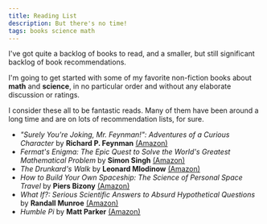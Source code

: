 ```yaml
---
title: Reading List
description: But there's no time!
tags: books science math
---
```


I've got quite a backlog of books to read, and a smaller, but still significant backlog of book recommendations.

I'm going to get started with some of my favorite non-fiction books about **math** and **science**, in no particular order and without any elaborate discussion or ratings.

<!--more-->

I consider these all to be fantastic reads. Many of them have been around a long time and are on lots of recommendation lists, for sure.

- *"Surely You're Joking, Mr. Feynman!": Adventures of a Curious Character* by **Richard P. Feynman** [(Amazon)](https://www.amazon.com/Surely-Youre-Joking-Mr-Feynman/dp/0393355624/ref=as_li_ss_tl?ie=UTF8&linkCode=ll1&tag=themuuj-20&linkId=4e2e9ff4bc56f2713c239da42eac56d8&language=en_US)
- *Fermat's Enigma: The Epic Quest to Solve the World's Greatest Mathematical Problem* by **Simon Singh** [(Amazon)](https://www.amazon.com/Fermats-Enigma-Greatest-Mathematical-Problem/dp/0385493622/ref=as_li_ss_tl?ie=UTF8&linkCode=ll1&tag=themuuj-20&linkId=df35e8f6dc9a2399a683ab668c45664a&language=en_US)
- *The Drunkard's Walk* by **Leonard Mlodinow** [(Amazon)](https://www.amazon.com/gp/product/0307275175/ref=as_li_ss_tl?ie=UTF8&linkCode=ll1&tag=themuuj-20&linkId=3d133416766149778f3689345b02618b&language=en_US)
- *How to Build Your Own Spaceship: The Science of Personal Space Travel* by **Piers Bizony** [(Amazon)](https://www.amazon.com/How-Build-Your-Own-Spaceship/dp/0452295335/ref=as_li_ss_tl?ie=UTF8&linkCode=ll1&tag=themuuj-20&linkId=261a9e16b0bdbd005f1ff6bf4cc2fef9&language=en_US)
- *What If?: Serious Scientific Answers to Absurd Hypothetical Questions* by **Randall Munroe** [(Amazon)](https://www.amazon.com/What-If-Scientific-Hypothetical-Questions-ebook/dp/B00IYUYF4A/ref=as_li_ss_tl?ie=UTF8&linkCode=ll1&tag=themuuj-20&linkId=30a377cc458928451e38ceb497a72112&language=en_US)
- *Humble Pi* by **Matt Parker** [(Amazon)](https://www.amazon.com/Humble-Pi-Comedy-Maths-Errors/dp/0141989149/ref=as_li_ss_tl?ie=UTF8&linkCode=ll1&tag=themuuj-20&linkId=f967d1f6c0b30ff0d6b9cb1cf8b0cd38&language=en_US)
